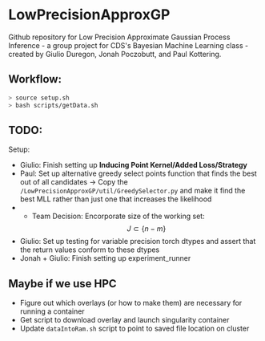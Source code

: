 # LowPrecisionApproxGP
Github repository for Low Precision Approximate Gaussian Process Inference - a group project for CDS's Bayesian Machine Learning class - created by Giulio Duregon, Jonah Poczobutt, and Paul Kottering.

## Workflow:
```bash
> source setup.sh
> bash scripts/getData.sh
```

## TODO: 
Setup:
- Giulio: Finish setting up **Inducing Point Kernel/Added Loss/Strategy**
- Paul: Set up alternative greedy select points function that finds the best out of all candidates -> Copy the `/LowPrecisionApproxGP/util/GreedySelector.py` and make it find the best MLL rather than just one that increases the likelihood
- - Team Decision: Encorporate size of the working set: 
$$J \subset \{n-m\}$$
- Giulio: Set up testing for variable precision torch dtypes and assert that the return values conform to these dtypes
- Jonah + Giulio: Finish setting up experiment_runner

## Maybe if we use HPC
- Figure out which overlays (or how to make them) are necessary for running a container
- Get script to download overlay and launch singularity container
- Update `dataIntoRam.sh` script to point to saved file location on cluster